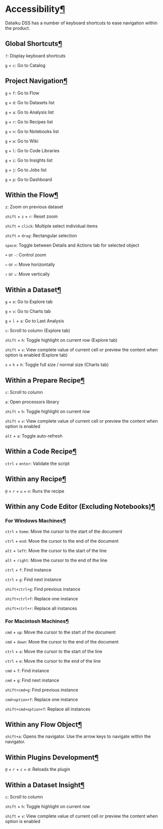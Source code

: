 Accessibility[¶](#accessibility "Permalink to this heading")
============================================================


Dataiku DSS has a number of keyboard shortcuts to ease navigation within the product.



Global Shortcuts[¶](#global-shortcuts "Permalink to this heading")
------------------------------------------------------------------



`?`:
Display keyboard shortcuts



`g` \+ `c`:
Go to Catalog






Project Navigation[¶](#project-navigation "Permalink to this heading")
----------------------------------------------------------------------



`g` \+ `f`:
Go to Flow



`g` \+ `d`:
Go to Datasets list



`g` \+ `a`:
Go to Analysis list



`g` \+ `r`:
Go to Recipes list



`g` \+ `n`:
Go to Notebooks list



`g` \+ `w`:
Go to Wiki



`g` \+ `l`:
Go to Code Libraries



`g` \+ `i`:
Go to Insights list



`g` \+ `j`:
Go to Jobs list



`g` \+ `p`:
Go to Dashboard






Within the Flow[¶](#within-the-flow "Permalink to this heading")
----------------------------------------------------------------



`z`:
Zoom on previous dataset



`shift` \+ `z` \+ `r`:
Reset zoom



`shift` \+ `click`:
Multiple select individual items



`shift` \+ `drag`:
Rectangular selection



`space`:
Toggle between Details and Actions tab for selected object



`+` or `-`:
Control zoom



`←` or `→`:
Move horizontally



`↑` or `↓`:
Move vertically






Within a Dataset[¶](#within-a-dataset "Permalink to this heading")
------------------------------------------------------------------



`g` \+ `e`:
Go to Explore tab



`g` \+ `v`:
Go to Charts tab



`g` \+ `l` \+ `a`:
Go to Last Analysis



`c`:
Scroll to column (Explore tab)



`shift` \+ `h`:
Toggle highlight on current row (Explore tab)



`shift` \+ `v`:
View complete value of current cell or preview the content when option is enabled (Explore tab)



`s` \+ `h` \+ `h`:
Toggle full size / normal size (Charts tab)






Within a Prepare Recipe[¶](#within-a-prepare-recipe "Permalink to this heading")
--------------------------------------------------------------------------------



`c`:
Scroll to column



`a`:
Open processors library



`shift` \+ `h`:
Toggle highlight on current row



`shift` \+ `v`:
View complete value of current cell or preview the content when option is enabled



`alt` \+ `a`:
Toggle auto\-refresh






Within a Code Recipe[¶](#within-a-code-recipe "Permalink to this heading")
--------------------------------------------------------------------------



`ctrl` \+ `enter`:
Validate the script






Within any Recipe[¶](#within-any-recipe "Permalink to this heading")
--------------------------------------------------------------------



`@` \+ `r` \+ `u` \+ `n`:
Runs the recipe






Within any Code Editor (Excluding Notebooks)[¶](#within-any-code-editor-excluding-notebooks "Permalink to this heading")
------------------------------------------------------------------------------------------------------------------------



### For Windows Machines[¶](#for-windows-machines "Permalink to this heading")



`ctrl` \+ `home`:
Move the cursor to the start of the document



`ctrl` \+ `end`:
Move the cursor to the end of the document



`alt` \+ `left`:
Move the cursor to the start of the line



`alt` \+ `right`:
Move the cursor to the end of the line



`ctrl` \+ `f`:
Find instance



`ctrl` \+ `g`:
Find next instance



`shift+ctrl+g`:
Find previous instance



`shift+ctrl+f`:
Replace one instance



`shift+ctrl+r`:
Replace all instances






### For Macintosh Machines[¶](#for-macintosh-machines "Permalink to this heading")



`cmd` \+ `up`:
Move the cursor to the start of the document



`cmd` \+ `down`:
Move the cursor to the end of the document



`ctrl` \+ `a`:
Move the cursor to the start of the line



`ctrl` \+ `e`:
Move the cursor to the end of the line



`cmd` \+ `f`:
Find instance



`cmd` \+ `g`:
Find next instance



`shift+cmd+g`:
Find previous instance



`cmd+option+f`:
Replace one instance



`shift+cmd+option+f`:
Replace all instances







Within any Flow Object[¶](#within-any-flow-object "Permalink to this heading")
------------------------------------------------------------------------------



`shift+a`:
Opens the navigator. Use the arrow keys to navigate within the navigator.






Within Plugins Development[¶](#within-plugins-development "Permalink to this heading")
--------------------------------------------------------------------------------------



`@` \+ `r` \+ `c` \+ `d`:
Reloads the plugin






Within a Dataset Insight[¶](#within-a-dataset-insight "Permalink to this heading")
----------------------------------------------------------------------------------



`c`:
Scroll to column



`shift` \+ `h`:
Toggle highlight on current row



`shift` \+ `v`:
View complete value of current cell or preview the content when option is enabled